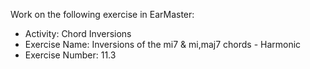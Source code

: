Work on the following exercise in EarMaster:
- Activity: Chord Inversions
- Exercise Name: Inversions of the mi7 & mi,maj7 chords - Harmonic
- Exercise Number: 11.3
